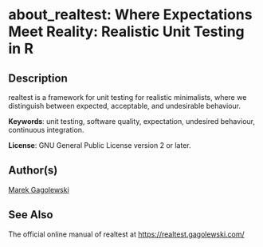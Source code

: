 # about_realtest: Where Expectations Meet Reality: Realistic Unit Testing in R

## Description

<span class="pkg">realtest</span> is a framework for unit testing for realistic minimalists, where we distinguish between expected, acceptable, and undesirable behaviour.

**Keywords**: unit testing, software quality, expectation, undesired behaviour, continuous integration.

**License**: GNU General Public License version 2 or later.

## Author(s)

[Marek Gagolewski](https://www.gagolewski.com/)

## See Also

The official online manual of <span class="pkg">realtest</span> at <https://realtest.gagolewski.com/>
